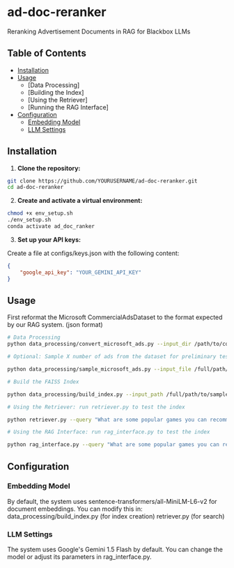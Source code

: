 # ad-doc-reranker
Reranking Advertisement Documents in RAG for Blackbox LLMs 

## Table of Contents

- [Installation](#installation)
- [Usage](#usage)
  - [Data Processing]
  - [Building the Index]
  - [Using the Retriever]
  - [Running the RAG Interface]
- [Configuration](#configuration)
  - [Embedding Model](#embedding-model)
  - [LLM Settings](#llm-settings)

## Installation

1. **Clone the repository:**

```bash
git clone https://github.com/YOURUSERNAME/ad-doc-reranker.git
cd ad-doc-reranker
```

2.	**Create and activate a virtual environment:**

```bash
chmod +x env_setup.sh
./env_setup.sh
conda activate ad_doc_ranker
```
3. **Set up your API keys:**
    
Create a file at configs/keys.json with the following content:

```json
{
    "google_api_key": "YOUR_GEMINI_API_KEY"
}
```

## Usage

First reformat the Microsoft CommercialAdsDataset to the format expected by our RAG system. (json format)
```bash
# Data Processing
python data_processing/convert_microsoft_ads.py --input_dir /path/to/commercial_ads_dataset --output_file commercial_ads.json

# Optional: Sample X number of ads from the dataset for preliminary testing

python data_processing/sample_microsoft_ads.py --input_file /full/path/to/commercial_ads.json --output_file /full/path/to/sampled_ads.json --sample_size 1000

# Build the FAISS Index

python data_processing/build_index.py --input_path /full/path/to/sampled_ads.json --output_dir commercial_ads_faiss_index

# Using the Retriever: run retriever.py to test the index

python retriever.py --query "What are some popular games you can recommend?" --index_dir commercial_ads_faiss_index --full_docs

# Using the RAG Interface: run rag_interface.py to test the index

python rag_interface.py --query "What are some popular games you can recommend?" --index_dir commercial_ads_faiss_index
```

## Configuration

### Embedding Model
By default, the system uses sentence-transformers/all-MiniLM-L6-v2 for document embeddings. You can modify this in:
data_processing/build_index.py (for index creation)
retriever.py (for search)

### LLM Settings
The system uses Google's Gemini 1.5 Flash by default. You can change the model or adjust its parameters in rag_interface.py.
